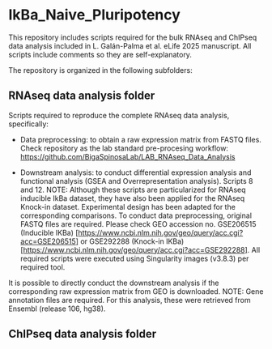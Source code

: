 # IkBa_Naive_Pluripotency

This repository includes scripts required for the bulk RNAseq and ChIPseq data analysis included in L. Galán-Palma et al. eLife 2025 manuscript. All scripts include comments so they are self-explanatory.

The repository is organized in the following subfolders:

## RNAseq data analysis folder

Scripts required to reproduce the complete RNAseq data analysis, specifically:

- Data preprocessing: to obtain a raw expression matrix from FASTQ files. Check repository as the lab standard pre-procesing workflow: https://github.com/BigaSpinosaLab/LAB_RNAseq_Data_Analysis
 
- Downstream analysis: to conduct differential expression analysis and functional analysis (GSEA and Overrepresentation analysis). Scripts 8 and 12. NOTE: Although these scripts are particularized for RNAseq inducible IkBa dataset, they have also been applied for the RNAseq Knock-in dataset. Experimental design has been adapted for the corresponding comparisons.
To conduct data preprocessing, original FASTQ files are required. Please check GEO accession no. GSE206515 (Inducible IKBa) [https://www.ncbi.nlm.nih.gov/geo/query/acc.cgi?acc=GSE206515] or GSE292288 (Knock-in IKBa) [https://www.ncbi.nlm.nih.gov/geo/query/acc.cgi?acc=GSE292288]. All required scripts were executed using Singularity images (v3.8.3) per required tool.

It is possible to directly conduct the downstream analysis if the corresponding raw expression matrix from GEO is downloaded. NOTE: Gene annotation files are required. For this analysis, these were retrieved from Ensembl (release 106, hg38).

## ChIPseq data analysis folder

